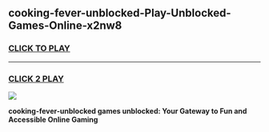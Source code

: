 
## cooking-fever-unblocked-Play-Unblocked-Games-Online-x2nw8
<h3>
<a href="https://premium76.site?title=cooking-fever-unblocked&ref=25A">CLICK TO PLAY</a></h3>
<hr>

<h3>
<a href="https://premium76.site?title=cooking-fever-unblocked&ref=25A">CLICK 2 PLAY</a>
  
</h3>

<a href="https://premium76.site?title=cooking-fever-unblocked&ref=25A"><img src="https://clearcache.store/games.png"></a>


**cooking-fever-unblocked games unblocked: Your Gateway to Fun and Accessible Online Gaming**
